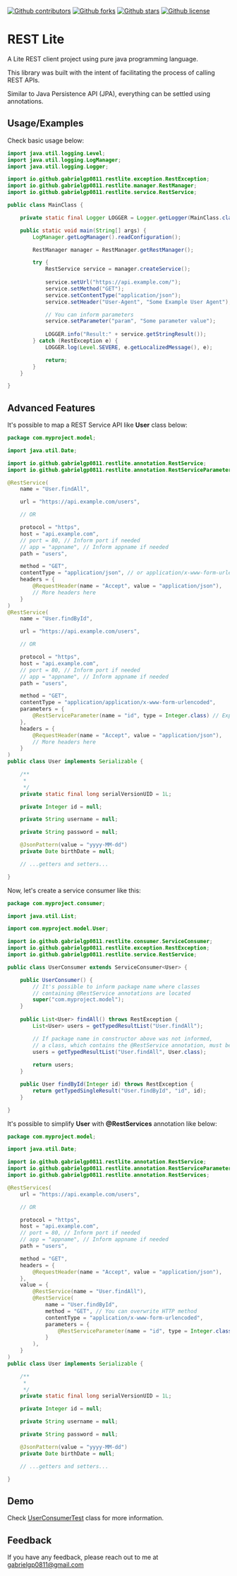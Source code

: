 
[![Github contributors][contributors-shield]][contributors-url]
[![Github forks][forks-shield]][forks-url]
[![Github stars][stars-shield]][stars-url]
[![Github license][license-shield]][license-url]

# REST Lite

A Lite REST client project using pure java programming language.

This library was built with the intent of facilitating the process of calling REST APIs.

Similar to Java Persistence API (JPA), everything can be settled using annotations.

## Usage/Examples

Check basic usage below:

```java
import java.util.logging.Level;
import java.util.logging.LogManager;
import java.util.logging.Logger;

import io.github.gabrielgp0811.restlite.exception.RestException;
import io.github.gabrielgp0811.restlite.manager.RestManager;
import io.github.gabrielgp0811.restlite.service.RestService;

public class MainClass {

    private static final Logger LOGGER = Logger.getLogger(MainClass.class.getName());

    public static void main(String[] args) {
        LogManager.getLogManager().readConfiguration();

        RestManager manager = RestManager.getRestManager();

        try {
            RestService service = manager.createService();
    
            service.setUrl("https://api.example.com/");
            service.setMethod("GET");
            service.setContentType("application/json");
            service.setHeader("User-Agent", "Some Example User Agent");

            // You can inform parameters
            service.setParameter("param", "Some parameter value");
    
            LOGGER.info("Result:" + service.getStringResult());
        } catch (RestException e) {
            LOGGER.log(Level.SEVERE, e.getLocalizedMessage(), e);

            return;
        }
    }

}
```

## Advanced Features

It's possible to map a REST Service API like **User** class below:

```java
package com.myproject.model;

import java.util.Date;

import io.github.gabrielgp0811.restlite.annotation.RestService;
import io.github.gabrielgp0811.restlite.annotation.RestServiceParameter;

@RestService(
    name = "User.findAll",

    url = "https://api.example.com/users",

    // OR

	protocol = "https",
	host = "api.example.com",
	// port = 80, // Inform port if needed
	// app = "appname", // Inform appname if needed
	path = "users",

    method = "GET",
    contentType = "application/json", // or application/x-www-form-urlencoded
	headers = {
		@RequestHeader(name = "Accept", value = "application/json"),
        // More headers here
	}
)
@RestService(
    name = "User.findById",

    url = "https://api.example.com/users",

    // OR

	protocol = "https",
	host = "api.example.com",
	// port = 80, // Inform port if needed
	// app = "appname", // Inform appname if needed
	path = "users",

    method = "GET",
    contentType = "application/application/x-www-form-urlencoded",
    parameters = {
        @RestServiceParameter(name = "id", type = Integer.class) // Expected type is Integer
    },
	headers = {
		@RequestHeader(name = "Accept", value = "application/json"),
        // More headers here
	}
)
public class User implements Serializable {

	/**
	 * 
	 */
	private static final long serialVersionUID = 1L;

	private Integer id = null;

	private String username = null;

	private String password = null;

    @JsonPattern(value = "yyyy-MM-dd")
	private Date birthDate = null;

    // ...getters and setters...

}
```

Now, let's create a service consumer like this:

```java
package com.myproject.consumer;

import java.util.List;

import com.myproject.model.User;

import io.github.gabrielgp0811.restlite.consumer.ServiceConsumer;
import io.github.gabrielgp0811.restlite.exception.RestException;
import io.github.gabrielgp0811.restlite.service.RestService;

public class UserConsumer extends ServiceConsumer<User> {

    public UserConsumer() {
        // It's possible to inform package name where classes
        // containing @RestService annotations are located
        super("com.myproject.model");
    }
    
    public List<User> findAll() throws RestException {
        List<User> users = getTypedResultList("User.findAll");

        // If package name in constructor above was not informed,
        // a class, which contains the @RestService annotation, must be provided
        users = getTypedResultList("User.findAll", User.class);
        
        return users;
    }

	public User findById(Integer id) throws RestException {
		return getTypedSingleResult("User.findById", "id", id);
	}

}
```

It's possible to simplify **User** with **@RestServices** annotation like below:

```java
package com.myproject.model;

import java.util.Date;

import io.github.gabrielgp0811.restlite.annotation.RestService;
import io.github.gabrielgp0811.restlite.annotation.RestServiceParameter;
import io.github.gabrielgp0811.restlite.annotation.RestServices;

@RestServices(
    url = "https://api.example.com/users",

    // OR

	protocol = "https",
	host = "api.example.com",
	// port = 80, // Inform port if needed
	// app = "appname", // Inform appname if needed
	path = "users",

	method = "GET",
	headers = {
		@RequestHeader(name = "Accept", value = "application/json"),
	},
	value = {
		@RestService(name = "User.findAll"),
		@RestService(
			name = "User.findById",
            method = "GET", // You can overwrite HTTP method
			contentType = "application/x-www-form-urlencoded",
			parameters = {
				@RestServiceParameter(name = "id", type = Integer.class)
			}
		),
    }
)
public class User implements Serializable {

	/**
	 * 
	 */
	private static final long serialVersionUID = 1L;

	private Integer id = null;

	private String username = null;

	private String password = null;

    @JsonPattern(value = "yyyy-MM-dd")
	private Date birthDate = null;

    // ...getters and setters...

}
```

## Demo

Check [UserConsumerTest][demo] class for more information.

## Feedback

If you have any feedback, please reach out to me at gabrielgp0811@gmail.com

[contributors-shield]: https://img.shields.io/github/contributors/gabrielgp0811/rest-lite.svg?style=for-the-badge
[contributors-url]: https://github.com/gabrielgp0811/rest-lite/graphs/contributors
[forks-shield]: https://img.shields.io/github/forks/gabrielgp0811/rest-lite.svg?style=for-the-badge
[forks-url]: https://github.com/gabrielgp0811/rest-lite/network/members
[stars-shield]: https://img.shields.io/github/stars/gabrielgp0811/rest-lite.svg?style=for-the-badge
[stars-url]: https://github.com/gabrielgp0811/rest-lite/stargazers
[issues-shield]: https://img.shields.io/github/issues/gabrielgp0811/rest-lite.svg?style=for-the-badge
[issues-url]: https://github.com/gabrielgp0811/rest-lite/issues
[license-shield]: https://img.shields.io/github/license/gabrielgp0811/rest-lite?style=for-the-badge
[license-url]: https://github.com/gabrielgp0811/rest-lite/blob/master/LICENSE
[demo]: https://github.com/gabrielgp0811/rest-lite/blob/master/src/test/java/io/github/gabrielgp0811/restlite/UserConsumerTest.java